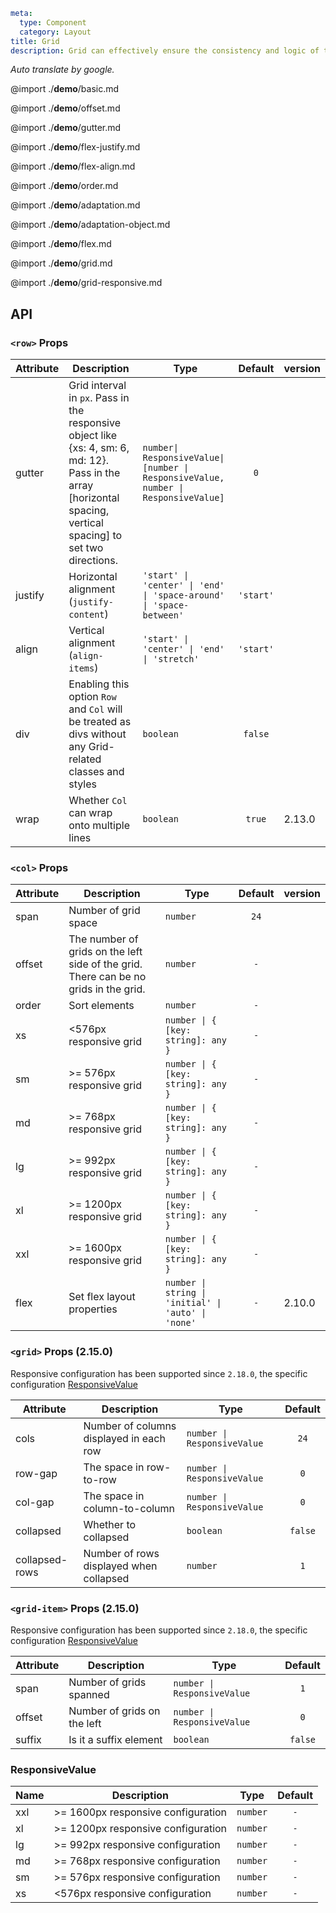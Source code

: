 ```yaml
meta:
  type: Component
  category: Layout
title: Grid
description: Grid can effectively ensure the consistency and logic of the page, strengthen teamwork and unity.
```

_Auto translate by google._

@import ./**demo**/basic.md

@import ./**demo**/offset.md

@import ./**demo**/gutter.md

@import ./**demo**/flex-justify.md

@import ./**demo**/flex-align.md

@import ./**demo**/order.md

@import ./**demo**/adaptation.md

@import ./**demo**/adaptation-object.md

@import ./**demo**/flex.md

@import ./**demo**/grid.md

@import ./**demo**/grid-responsive.md

## API

### `<row>` Props

| Attribute | Description                                                                                                                                                       | Type                                                                                |  Default  | version |
| --------- | ----------------------------------------------------------------------------------------------------------------------------------------------------------------- | ----------------------------------------------------------------------------------- | :-------: | :------ |
| gutter    | Grid interval in `px`. Pass in the responsive object like {xs: 4, sm: 6, md: 12}. Pass in the array [horizontal spacing, vertical spacing] to set two directions. | `number\| ResponsiveValue\| [number \| ResponsiveValue, number \| ResponsiveValue]` |    `0`    |         |
| justify   | Horizontal alignment (`justify-content`)                                                                                                                          | `'start' \| 'center' \| 'end' \| 'space-around' \| 'space-between'`                 | `'start'` |         |
| align     | Vertical alignment (`align-items`)                                                                                                                                | `'start' \| 'center' \| 'end' \| 'stretch'`                                         | `'start'` |         |
| div       | Enabling this option `Row` and `Col` will be treated as divs without any Grid-related classes and styles                                                          | `boolean`                                                                           |  `false`  |         |
| wrap      | Whether `Col` can wrap onto multiple lines                                                                                                                        | `boolean`                                                                           |  `true`   | 2.13.0  |

### `<col>` Props

| Attribute | Description                                                                          | Type                                                | Default | version |
| --------- | ------------------------------------------------------------------------------------ | --------------------------------------------------- | :-----: | :------ |
| span      | Number of grid space                                                                 | `number`                                            |  `24`   |         |
| offset    | The number of grids on the left side of the grid. There can be no grids in the grid. | `number`                                            |   `-`   |         |
| order     | Sort elements                                                                        | `number`                                            |   `-`   |         |
| xs        | <576px responsive grid                                                               | `number \| { [key: string]: any }`                  |   `-`   |         |
| sm        | >= 576px responsive grid                                                             | `number \| { [key: string]: any }`                  |   `-`   |         |
| md        | >= 768px responsive grid                                                             | `number \| { [key: string]: any }`                  |   `-`   |         |
| lg        | >= 992px responsive grid                                                             | `number \| { [key: string]: any }`                  |   `-`   |         |
| xl        | >= 1200px responsive grid                                                            | `number \| { [key: string]: any }`                  |   `-`   |         |
| xxl       | >= 1600px responsive grid                                                            | `number \| { [key: string]: any }`                  |   `-`   |         |
| flex      | Set flex layout properties                                                           | `number \| string \| 'initial' \| 'auto' \| 'none'` |   `-`   | 2.10.0  |

### `<grid>` Props (2.15.0)

Responsive configuration has been supported since `2.18.0`, the specific configuration [ResponsiveValue](#responsivevalue)

| Attribute      | Description                             | Type                        | Default |
| -------------- | --------------------------------------- | --------------------------- | :-----: |
| cols           | Number of columns displayed in each row | `number \| ResponsiveValue` |  `24`   |
| row-gap        | The space in row-to-row                 | `number \| ResponsiveValue` |   `0`   |
| col-gap        | The space in column-to-column           | `number \| ResponsiveValue` |   `0`   |
| collapsed      | Whether to collapsed                    | `boolean`                   | `false` |
| collapsed-rows | Number of rows displayed when collapsed | `number`                    |   `1`   |

### `<grid-item>` Props (2.15.0)

Responsive configuration has been supported since `2.18.0`, the specific configuration [ResponsiveValue](#responsivevalue)

| Attribute | Description                 | Type                        | Default |
| --------- | --------------------------- | --------------------------- | :-----: |
| span      | Number of grids spanned     | `number \| ResponsiveValue` |   `1`   |
| offset    | Number of grids on the left | `number \| ResponsiveValue` |   `0`   |
| suffix    | Is it a suffix element      | `boolean`                   | `false` |

### ResponsiveValue

| Name | Description                        | Type     | Default |
| ---- | ---------------------------------- | -------- | :-----: |
| xxl  | >= 1600px responsive configuration | `number` |   `-`   |
| xl   | >= 1200px responsive configuration | `number` |   `-`   |
| lg   | >= 992px responsive configuration  | `number` |   `-`   |
| md   | >= 768px responsive configuration  | `number` |   `-`   |
| sm   | >= 576px responsive configuration  | `number` |   `-`   |
| xs   | <576px responsive configuration    | `number` |   `-`   |
